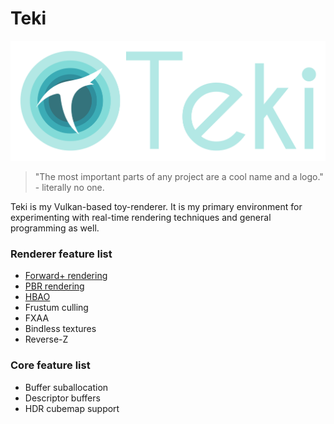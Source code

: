 # Teki
![](docs/images/banner.png)
>"The most important parts of any project are a cool name and a logo." - literally no one.


Teki is my Vulkan-based toy-renderer. It is my primary environment for experimenting with real-time rendering techniques and general programming as well. 
### Renderer feature list
* [Forward+ rendering](docs/clustering.md)  
* [PBR rendering](docs/pbr.md)  
* [HBAO](docs/hbao.md)  
* Frustum culling
* FXAA
* Bindless textures  
* Reverse-Z  
### Core feature list
* Buffer suballocation
* Descriptor buffers
* HDR cubemap support
